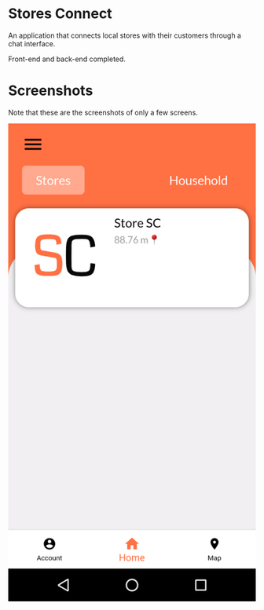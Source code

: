 # Stores Connect

An application that connects local stores with their customers through a chat interface. 

Front-end and back-end completed.

# Screenshots
Note that these are the screenshots of only a few screens.

![alt text](/screenshots/home.png)
